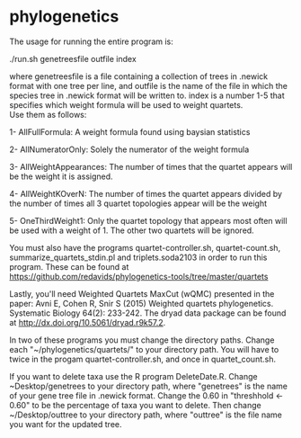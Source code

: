 # phylogenetics

The usage for running the entire program is:

./run.sh genetreesfile outfile index

where genetreesfile is a file containing a collection of trees in .newick format with one tree per line, and outfile is the name of the file in which the species tree in .newick format will be written to.  index is a number 1-5 that specifies which weight formula will be used to weight quartets.  
Use them as follows:

1- AllFullFormula: A weight formula found using baysian statistics

2- AllNumeratorOnly: Solely the numerator of the weight formula

3- AllWeightAppearances: The number of times that the quartet appears will be the weight it is assigned.

4- AllWeightKOverN: The number of times the quartet appears divided by the number of times all 3 quartet topologies appear will be the weight

5- OneThirdWeight1: Only the quartet topology that appears most often will be used with a weight of 1.  The other two quartets will be ignored.

You must also have the programs quartet-controller.sh, quartet-count.sh, summarize_quartets_stdin.pl and triplets.soda2103 in order to run this program.  These can be found at https://github.com/redavids/phylogenetics-tools/tree/master/quartets

Lastly, you'll need Weighted Quartets MaxCut (wQMC) presented in the paper: 
  Avni E, Cohen R, Snir S (2015) Weighted quartets phylogenetics. Systematic Biology 64(2): 233-242.
The dryad data package can be found at http://dx.doi.org/10.5061/dryad.r9k57.2.


In two of these programs you must change the directory paths.  Change each "~/phylogenetics/quartets/" to your directory path.  You will have to twice in the progam quartet-controller.sh, and once in quartet_count.sh.

If you want to delete taxa use the R program DeleteDate.R.  Change ~Desktop/genetrees to your directory path, where "genetrees" is the name of your gene tree file in .newick format.  Change the 0.60 in "threshhold <- 0.60" to be the percentage of taxa you want to delete.  Then change ~/Desktop/outtree to your directory path, where "outtree" is the file name you want for the updated tree.  
